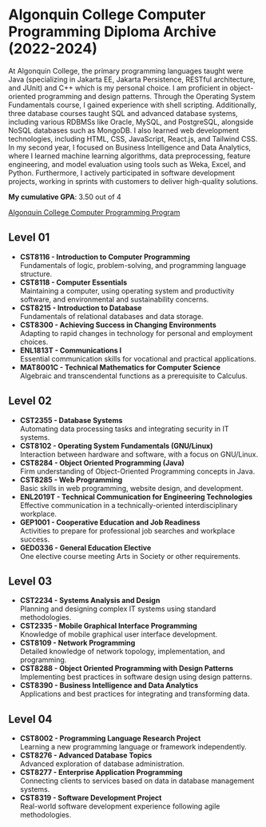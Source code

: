 # Algonquin College Computer Programming Diploma Archive (2022-2024)

At Algonquin College, the primary programming languages taught were Java (specializing in Jakarta EE, Jakarta Persistence, RESTful architecture, and JUnit) and C++ which is my personal choice. I am proficient in object-oriented programming and design patterns. Through the Operating System Fundamentals course, I gained experience with shell scripting. Additionally, three database courses taught SQL and advanced database systems, including various RDBMSs like Oracle, MySQL, and PostgreSQL, alongside NoSQL databases such as MongoDB. I also learned web development technologies, including HTML, CSS, JavaScript, React.js, and Tailwind CSS. In my second year, I focused on Business Intelligence and Data Analytics, where I learned machine learning algorithms, data preprocessing, feature engineering, and model evaluation using tools such as Weka, Excel, and Python. Furthermore, I actively participated in software development projects, working in sprints with customers to deliver high-quality solutions.

**My cumulative GPA**: 3.50 out of 4 

[Algonquin College Computer Programming Program](https://www.algonquincollege.com/sat/program/computer-programming/)

## Level 01
- **CST8116 - Introduction to Computer Programming**  
  Fundamentals of logic, problem-solving, and programming language structure.
- **CST8118 - Computer Essentials**  
  Maintaining a computer, using operating system and productivity software, and environmental and sustainability concerns.
- **CST8215 - Introduction to Database**  
  Fundamentals of relational databases and data storage.
- **CST8300 - Achieving Success in Changing Environments**  
  Adapting to rapid changes in technology for personal and employment choices.
- **ENL1813T - Communications I**  
  Essential communication skills for vocational and practical applications.
- **MAT8001C - Technical Mathematics for Computer Science**  
  Algebraic and transcendental functions as a prerequisite to Calculus.

## Level 02
- **CST2355 - Database Systems**  
  Automating data processing tasks and integrating security in IT systems.
- **CST8102 - Operating System Fundamentals (GNU/Linux)**  
  Interaction between hardware and software, with a focus on GNU/Linux.
- **CST8284 - Object Oriented Programming (Java)**  
  Firm understanding of Object-Oriented Programming concepts in Java.
- **CST8285 - Web Programming**  
  Basic skills in web programming, website design, and development.
- **ENL2019T - Technical Communication for Engineering Technologies**  
  Effective communication in a technically-oriented interdisciplinary workplace.
- **GEP1001 - Cooperative Education and Job Readiness**  
  Activities to prepare for professional job searches and workplace success.
- **GED0336 - General Education Elective**  
  One elective course meeting Arts in Society or other requirements.

## Level 03
- **CST2234 - Systems Analysis and Design**  
  Planning and designing complex IT systems using standard methodologies.
- **CST2335 - Mobile Graphical Interface Programming**  
  Knowledge of mobile graphical user interface development.
- **CST8109 - Network Programming**  
  Detailed knowledge of network topology, implementation, and programming.
- **CST8288 - Object Oriented Programming with Design Patterns**  
  Implementing best practices in software design using design patterns.
- **CST8390 - Business Intelligence and Data Analytics**  
  Applications and best practices for integrating and transforming data.

## Level 04
- **CST8002 - Programming Language Research Project**  
  Learning a new programming language or framework independently.
- **CST8276 - Advanced Database Topics**  
  Advanced exploration of database administration.
- **CST8277 - Enterprise Application Programming**  
  Connecting clients to services based on data in database management systems.
- **CST8319 - Software Development Project**  
  Real-world software development experience following agile methodologies.
